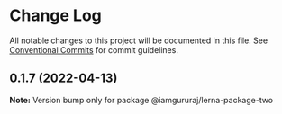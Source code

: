 # Change Log

All notable changes to this project will be documented in this file.
See [Conventional Commits](https://conventionalcommits.org) for commit guidelines.

## 0.1.7 (2022-04-13)

**Note:** Version bump only for package @iamgururaj/lerna-package-two
